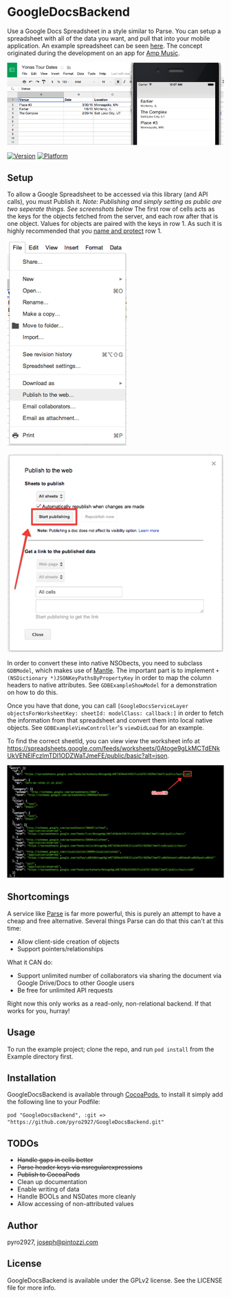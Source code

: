# GoogleDocsBackend

Use a Google Docs Spreadsheet in a style similar to Parse.  You can setup a spreadsheet with all of the data you want, and pull that into your mobile application.  An example spreadsheet can be seen [here](https://docs.google.com/spreadsheet/ccc?key=0Atoge9gLkMCTdENkUkVENElFczlmTDl1ODZWaTJmeFE&usp=sharing).  The concept originated during the development on an app for [Amp Music](http://amp-music.com/).

![Screenshot](./img/doc_and_app.png)

[![Version](http://cocoapod-badges.herokuapp.com/v/GoogleDocsBackend/badge.png)](http://cocoadocs.org/docsets/GoogleDocsBackend)
[![Platform](http://cocoapod-badges.herokuapp.com/p/GoogleDocsBackend/badge.png)](http://cocoadocs.org/docsets/GoogleDocsBackend)

## Setup

To allow a Google Spreadsheet to be accessed via this library (and API calls), you must Publish it. *Note: Publishing and simply setting as public are two seperate things. See screenshots below*
The first row of cells acts as the keys for the objects fetched from the server, and each row after that is one object.  Values for objects are paired with the keys in row 1.  As such it is highly recommended that you [name and protect](https://support.google.com/drive/answer/63175?hl=en) row 1.

![Publish](./img/publish.png)

![Start](./img/start_publishing.png)

In order to convert these into native NSObects, you need to subclass `GDBModel`, which makes use of [Mantle](https://github.com/MantleFramework/Mantle).  The important part is to implement `+ (NSDictionary *)JSONKeyPathsByPropertyKey` in order to map the column headers to native attributes.  See `GDBExampleShowModel` for a demonstration on how to do this.

Once you have that done, you can call `[GoogleDocsServiceLayer objectsForWorksheetKey: sheetId: modelClass: callback:]` in order to fetch the information from that spreadsheet and convert them into local native objects.  See `GDBExampleViewController`'s `viewDidLoad` for an example.

To find the correct sheetId, you can view view the worksheet info at <https://spreadsheets.google.com/feeds/worksheets/0Atoge9gLkMCTdENkUkVENElFczlmTDl1ODZWaTJmeFE/public/basic?alt=json>.

![](./img/worksheet_json.png)

## Shortcomings

A service like [Parse](https://parse.com/) is far more powerful, this is purely an attempt to have a cheap and free alternative.  Several things Parse can do that this can't at this time:

* Allow client-side creation of objects
* Support pointers/relationships

What it CAN do:

* Support unlimited number of collaborators via sharing the document via Google Drive/Docs to other Google users
* Be free for unlimited API requests

Right now this only works as a read-only, non-relational backend.  If that works for you, hurray!

## Usage

To run the example project; clone the repo, and run `pod install` from the Example directory first.

## Installation

GoogleDocsBackend is available through [CocoaPods](http://cocoapods.org), to install
it simply add the following line to your Podfile:

    pod "GoogleDocsBackend", :git => "https://github.com/pyro2927/GoogleDocsBackend.git"

## TODOs

* ~~Handle gaps in cells better~~
* ~~Parse header keys via nsregularexpressions~~
* ~~Publish to CocoaPods~~
* Clean up documentation
* Enable writing of data
* Handle BOOLs and NSDates more cleanly
* Allow accessing of non-attributed values

## Author

pyro2927, joseph@pintozzi.com

## License

GoogleDocsBackend is available under the GPLv2 license. See the LICENSE file for more info.
